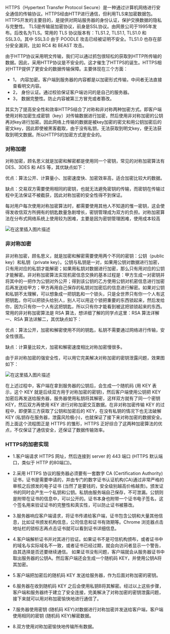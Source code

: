 HTTPS（Hypertext Transfer Protocol Secure）是一种通过计算机网络进行安全通信的传输协议。HTTPS经由HTTP进行通信，但利用TLS来加密数据包。HTTPS开发的主要目的，是提供对网站服务器的身份认证，保护交换数据的隐私与完整性。
TLS是传输层加密协议，前身是SSL协议。由网景公司于1995年发布。后改名为TLS。常用的 TLS 协议版本有：TLS1.2, TLS1.1, TLS1.0 和 SSL3.0。其中 SSL3.0 由于 POODLE 攻击已经被证明不安全。TLS1.0 也存在部分安全漏洞，比如 RC4 和 BEAST 攻击。

由于HTTP协议采用明文传输，我们可以通过抓包很轻松的获取到HTTP所传输的数据。因此，采用HTTP协议是不安全的。这才催生了HTTPS的诞生。HTTPS相对HTTP提供了更安全的数据传输保障。主要体现在三个方面：

- 1， 内容加密。客户端到服务器的内容都是以加密形式传输，中间者无法直接查看明文内容。
- 2， 身份认证。通过校验保证客户端访问的是自己的服务器。
- 3， 数据完整性。防止内容被第三方冒充或者篡改。

其实为了提高安全性和效率HTTPS结合了对称和非对称两种加密方式。即客户端使用对称加密生成密钥（key）对传输数据进行加密，然后使用非对称加密的公钥再对key进行加密。因此网络上传输的数据是被key加密的密文和用公钥加密后的密文key，因此即使被黑客截取，由于没有私钥，无法获取到明文key，便无法获取到明文数据。所以HTTPS的加密方式是安全的。

### 对称加密
对称加密，顾名思义就是加密和解密都是使用同一个密钥，常见的对称加密算法有 DES、3DES 和 AES 等，其优缺点如下：

优点：算法公开、计算量小、加密速度快、加密效率高，适合加密比较大的数据。

缺点：交易双方需要使用相同的密钥，也就无法避免密钥的传输，而密钥在传输过程中无法保证不被截获，因此对称加密的安全性得不到保证。

每对用户每次使用对称加密算法时，都需要使用其他人不知道的惟一密钥，这会使得发收信双方所拥有的钥匙数量急剧增长，密钥管理成为双方的负担。对称加密算法在分布式网络系统上使用较为困难，主要是因为密钥管理困难，使用成本较高

![在这里插入图片描述](https://img-blog.csdnimg.cn/img_convert/8ef74a4247efc6956fd52049ffcf5057.png#pic_center)

### 非对称加密

非对称加密，顾名思义，就是加密和解密需要使用两个不同的密钥：公钥（public key）和私钥（private key）。公钥与私钥是一对，如果用公钥对数据进行加密，只有用对应的私钥才能解密；如果用私钥对数据进行加密，那么只有用对应的公钥才能解密。非对称加密算法实现机密信息交换的基本过程是：甲方生成一对密钥并将其中的一把作为公钥对外公开；得到该公钥的乙方使用公钥对机密信息进行加密后再发送给甲方；甲方再用自己保存的私钥对加密后的信息进行解密。如果对公钥和私钥不太理解，可以想象成一把钥匙和一个锁头，只是全世界只有你一个人有这把钥匙，你可以把锁头给别人，别人可以用这个锁把重要的东西锁起来，然后发给你，因为只有你一个人有这把钥匙，所以只有你才能看到被这把锁锁起来的东西。常用的非对称加密算法是 RSA 算法，想详细了解的同学点这里：RSA 算法详解一、RSA 算法详解二，其优缺点如下：

优点：算法公开，加密和解密使用不同的钥匙，私钥不需要通过网络进行传输，安全性很高。

缺点：计算量比较大，加密和解密速度相比对称加密慢很多。

由于非对称加密的强安全性，可以用它完美解决对称加密的密钥泄露问题，效果图如下：

![在这里插入图片描述](https://img-blog.csdnimg.cn/img_convert/90549163fc4db4f2bc2d689a8b34a7e7.png#pic_center)

在上述过程中，客户端在拿到服务器的公钥后，会生成一个随机码 (用 KEY 表示，这个 KEY 就是后续双方用于对称加密的密钥)，然后客户端使用公钥把 KEY 加密后再发送给服务器，服务器使用私钥将其解密，这样双方就有了同一个密钥 KEY，然后双方再使用 KEY 进行对称加密交互数据。在非对称加密传输 KEY 的过程中，即便第三方获取了公钥和加密后的 KEY，在没有私钥的情况下也无法破解 KEY (私钥存在服务器，泄露风险极小)，也就保证了接下来对称加密的数据安全。而上面这个流程图正是 HTTPS 的雏形，HTTPS 正好综合了这两种加密算法的优点，不仅保证了通信安全，还保证了数据传输效率。

### HTTPS的加密实现

- 1.客户端请求 HTTPS 网址，然后连接到 server 的 443 端口 (HTTPS 默认端口，类似于 HTTP 的80端口)。

- 2.采用 HTTPS 协议的服务器必须要有一套数字 CA (Certification Authority)证书，证书是需要申请的，并由专门的数字证书认证机构(CA)通过非常严格的审核之后颁发的电子证书 (当然了是要钱的，安全级别越高价格越贵)。颁发证书的同时会产生一个私钥和公钥。私钥由服务端自己保存，不可泄漏。公钥则是附带在证书的信息中，可以公开的。证书本身也附带一个证书电子签名，这个签名用来验证证书的完整性和真实性，可以防止证书被篡改。

- 3.服务器响应客户端请求，将证书传递给客户端，证书包含公钥和大量其他信息，比如证书颁发机构信息，公司信息和证书有效期等。Chrome 浏览器点击地址栏的锁标志再点击证书就可以看到证书详细信息。
- 4.客户端解析证书并对其进行验证。如果证书不是可信机构颁布，或者证书中的域名与实际域名不一致，或者证书已经过期，就会向访问者显示一个警告，由其选择是否还要继续通信。
如果证书没有问题，客户端就会从服务器证书中取出服务器的公钥A。然后客户端还会生成一个随机码 KEY，并使用公钥A将其加密。

- 5.客户端把加密后的随机码 KEY 发送给服务器，作为后面对称加密的密钥。

- 6.服务器在收到随机码 KEY 之后会使用私钥B将其解密。经过以上这些步骤，客户端和服务器终于建立了安全连接，完美解决了对称加密的密钥泄露问题，接下来就可以用对称加密愉快地进行通信了。

- 7.服务器使用密钥 (随机码 KEY)对数据进行对称加密并发送给客户端，客户端使用相同的密钥 (随机码 KEY)解密数据。

- 8.双方使用对称加密愉快地传输所有数据。

